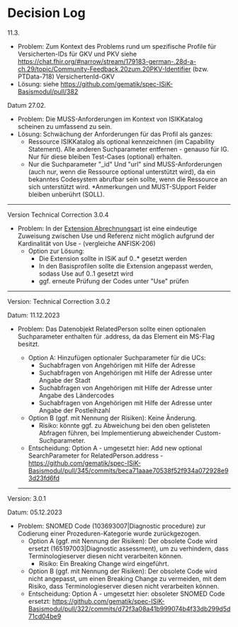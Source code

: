 # Decision Log

11.3.
* Problem: Zum Kontext des Problems rund um spezifische Profile für Versicherten-IDs für GKV und PKV siehe https://chat.fhir.org/#narrow/stream/179183-german-.28d-a-ch.29/topic/Community-Feedback.20zum.20PKV-Identifier (bzw. PTData-718)
VersichertenId-GKV
* Lösung: siehe https://github.com/gematik/spec-ISiK-Basismodul/pull/382


Datum 27.02.
* Problem: Die MUSS-Anforderungen im Kontext von ISIKKatalog scheinen zu umfassend zu sein.
* Lösung: Schwächung der Anforderungen für das Profil als ganzes:
  * Ressource ISIKKatalog als optional kennzeichnen (im Capability Statement). Alle anderen Suchparameter entfernen - genauso für IG. Nur für diese bleiben Test-Cases (optional) erhalten.
  * Nur die Suchparameter "_id" Und "url" sind MUSS-Anforderungen (auch nur, wenn die Ressource optional unterstützt wird), da ein bekanntes Codesystem abrufbar sein sollte, wenn die Ressource an sich unterstützt wird.
  *Anmerkungen und MUST-SUpport Felder bleiben unberührt (SOLL).

----
Version Technical Correction 3.0.4

* Problem: In der [Extension Abrechnungsart](http://fhir.de/StructureDefinition/ExtensionAbrechnungsDiagnoseProzedur) ist eine eindeutige Zuweisung zwischen Use und Referenz nicht möglich aufgrund der Kardinalität von Use - (vergleiche ANFISK-206)
  * Option zur Lösung:
    * Die Extension sollte in ISiK auf 0..* gesetzt werden
    * In den Basisprofilen sollte die Extension angepasst werden, sodass Use auf 0..1 gesetzt wird
    * ggf. erneute Prüfung der Codes unter "Use" prüfen


----
Version: Technical Correction 3.0.2

Datum: 11.12.2023

* Problem: Das Datenobjekt RelatedPerson sollte einen optionalen Suchparameter enthalten für .address, da das Element ein MS-Flag besitzt.
  * Option A: Hinzufügen optionaler Suchparameter für die UCs:
    * Suchabfragen von Angehörigen mit Hilfe der Adresse
    * Suchabfragen von Angehörigen mit Hilfe der Adresse unter Angabe der Stadt
    * Suchabfragen von Angehörigen mit Hilfe der Adresse unter Angabe des Ländercodes
    * Suchabfragen von Angehörigen mit Hilfe der Adresse unter Angabe der Postleihzahl
  * Option B (ggf. mit Nennung der Risiken): Keine Änderung. 
    * Risiko: könnte ggf. zu Abweichung bei den oben gelisteten Abfragen führen, bei Implementierung abweichender Custom-Suchparameter.
  * Entscheidung: Option A - umgesetzt hier: Add new optional SearchParameter for RelatedPerson.address - https://github.com/gematik/spec-ISiK-Basismodul/pull/345/commits/beca71aaae70538f52f934a072928e93d23fd6fd

  ----

Version: 3.0.1

Datum: 05.12.2023

* Problem: SNOMED Code (103693007|Diagnostic procedure) zur Codierung einer Prozeduren-Kategorie wurde zurückgezogen.
  * Option A (ggf. mit Nennung der Risiken): Der obsolete Code wird ersetzt (165197003|Diagnostic assessment), um zu verhindern, dass Terminologieserver diesen nicht verarbeiten können.
    * Risiko: Ein Breaking Change wird eingeführt.
  * Option B (ggf. mit Nennung der Risiken): Der obsolete Code wird nicht angepasst, um einen Breaking Change zu vermeiden, mit dem Risiko, dass Terminologieserver diesen nicht verarbeiten können.
  * Entscheidung: Option A - umgesetzt hier: obsoleter SNOMED Code ersetzt: https://github.com/gematik/spec-ISiK-Basismodul/pull/322/commits/d72f3a08a41b999074b4f33db299d5d71cd04be9


